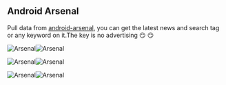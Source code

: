 ## Android Arsenal

Pull data from [android-arsenal](https://android-arsenal.com/), you can get the latest news and search tag or any keyword on it.The key is no advertising :smirk: :smirk:


![Arsenal](https://raw.githubusercontent.com/lovejjfg/screenshort/master/910268688095894450.jpg)![Arsenal](https://raw.githubusercontent.com/lovejjfg/screenshort/master/545957406412897876.jpg)

![Arsenal](https://raw.githubusercontent.com/lovejjfg/screenshort/master/729019195799321255.jpg)![Arsenal](https://raw.githubusercontent.com/lovejjfg/screenshort/master/788612810845786773.jpg)

![Arsenal](https://raw.githubusercontent.com/lovejjfg/screenshort/master/813414262641194397.jpg)![Arsenal](https://raw.githubusercontent.com/lovejjfg/screenshort/master/910268688095894450.jpg)

